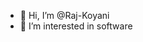 - 👋 Hi, I’m @Raj-Koyani
- 👀 I’m interested in software 


<!---
Raj-Koyani/Raj-Koyani is a ✨ special ✨ repository because its `README.md` (this file) appears on your GitHub profile.
You can click the Preview link to take a look at your changes.
--->
